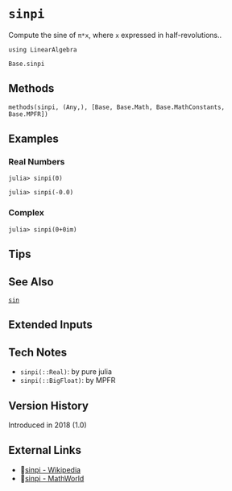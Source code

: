 # `sinpi`

Compute the sine of `π*x`, where `x` expressed in half-revolutions..

```@setup repl_only
using LinearAlgebra
```
```@docs
Base.sinpi
```


## Methods

```@repl
methods(sinpi, (Any,), [Base, Base.Math, Base.MathConstants, Base.MPFR])
```


## Examples

### Real Numbers
```jldoctest
julia> sinpi(0)

julia> sinpi(-0.0)
```

### Complex
```jldoctest
julia> sinpi(0+0im)
```

## Tips


## See Also

[`sin`](@ref)


## Extended Inputs


## Tech Notes

- `sinpi(::Real)`: by pure julia
- `sinpi(::BigFloat)`: by MPFR


## Version History

Introduced in 2018 (1.0)


## External Links
- 🔗[sinpi - Wikipedia](https://en.wikipedia.org/wiki/ )
- 🔗[sinpi - MathWorld](https://mathworld.wolfram.com/ )
